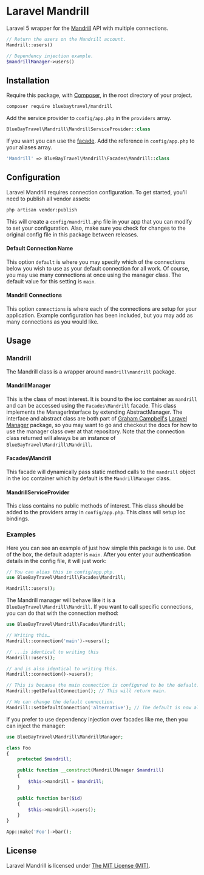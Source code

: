 # Laravel Mandrill

Laravel 5 wrapper for the [Mandrill](https://mandrillapp.com/api/docs/) API with multiple connections.

```php
// Return the users on the Mandrill account.
Mandrill::users()

// Dependency injection example.
$mandrillManager->users()
````

## Installation

Require this package, with [Composer](https://getcomposer.org/), in the root directory of your project.

```bash
composer require bluebaytravel/mandrill
```

Add the service provider to `config/app.php` in the `providers` array.

```php
BlueBayTravel\Mandrill\MandrillServiceProvider::class
```

If you want you can use the [facade](http://laravel.com/docs/facades). Add the reference in `config/app.php` to your aliases array.

```php
'Mandrill' => BlueBayTravel\Mandrill\Facades\Mandrill::class
```

## Configuration

Laravel Mandrill requires connection configuration. To get started, you'll need to publish all vendor assets:

```bash
php artisan vendor:publish
```

This will create a `config/mandrill.php` file in your app that you can modify to set your configuration. Also, make sure you check for changes to the original config file in this package between releases.

#### Default Connection Name

This option `default` is where you may specify which of the connections below you wish to use as your default connection for all work. Of course, you may use many connections at once using the manager class. The default value for this setting is `main`.

#### Mandrill Connections

This option `connections` is where each of the connections are setup for your application. Example configuration has been included, but you may add as many connections as you would like.

## Usage

### Mandrill

The Mandrill class is a wrapper around `mandrill\mandrill` package.

#### MandrillManager

This is the class of most interest. It is bound to the ioc container as `mandrill` and can be accessed using the `Facades\Mandrill` facade. This class implements the ManagerInterface by extending AbstractManager. The interface and abstract class are both part of [Graham Campbell's](https://github.com/GrahamCampbell) [Laravel Manager](https://github.com/GrahamCampbell/Laravel-Manager) package, so you may want to go and checkout the docs for how to use the manager class over at that repository. Note that the connection class returned will always be an instance of `BlueBayTravel\Mandrill\Mandrill`.

#### Facades\Mandrill

This facade will dynamically pass static method calls to the `mandrill` object in the ioc container which by default is the `MandrillManager` class.

#### MandrillServiceProvider

This class contains no public methods of interest. This class should be added to the providers array in `config/app.php`. This class will setup ioc bindings.

### Examples
Here you can see an example of just how simple this package is to use. Out of the box, the default adapter is `main`. After you enter your authentication details in the config file, it will just work:

```php
// You can alias this in config/app.php.
use BlueBayTravel\Mandrill\Facades\Mandrill;

Mandrill::users();
```

The Mandrill manager will behave like it is a `BlueBayTravel\Mandrill\Mandrill`. If you want to call specific connections, you can do that with the connection method:

```php
use BlueBayTravel\Mandrill\Facades\Mandrill;

// Writing this…
Mandrill::connection('main')->users();

// ...is identical to writing this
Mandrill::users();

// and is also identical to writing this.
Mandrill::connection()->users();

// This is because the main connection is configured to be the default.
Mandrill::getDefaultConnection(); // This will return main.

// We can change the default connection.
Mandrill::setDefaultConnection('alternative'); // The default is now alternative.
```

If you prefer to use dependency injection over facades like me, then you can inject the manager:

```php
use BlueBayTravel\Mandrill\MandrillManager;

class Foo
{
    protected $mandrill;

    public function __construct(MandrillManager $mandrill)
    {
        $this->mandrill = $mandrill;
    }

    public function bar($id)
    {
        $this->mandrill->users();
    }
}

App::make('Foo')->bar();
```

## License

Laravel Mandrill is licensed under [The MIT License (MIT)](LICENSE).

